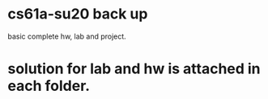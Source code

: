 # cs61a-su20 back up

basic complete hw, lab and project.
# solution for lab and hw is attached in each folder.
